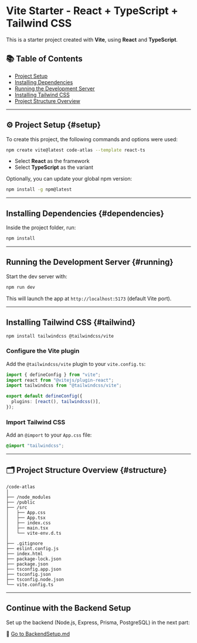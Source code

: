 # Vite Starter - React + TypeScript + Tailwind CSS

This is a starter project created with **Vite**, using **React** and **TypeScript**.

## 📚 Table of Contents

- [Project Setup](#setup)
- [Installing Dependencies](#dependencies)
- [Running the Development Server](#running)
- [Installing Tailwind CSS](#tailwind)
- [Project Structure Overview](#structure)

---

## ⚙️ Project Setup {#setup}

To create this project, the following commands and options were used:

```bash
npm create vite@latest code-atlas --template react-ts
```

- Select **React** as the framework
- Select **TypeScript** as the variant

Optionally, you can update your global npm version:

```bash
npm install -g npm@latest
```

---

## Installing Dependencies {#dependencies}

Inside the project folder, run:

```bash
npm install
```

---

## Running the Development Server {#running}

Start the dev server with:

```bash
npm run dev
```

This will launch the app at `http://localhost:5173` (default Vite port).

---

## Installing Tailwind CSS {#tailwind}

```bash
npm install tailwindcss @tailwindcss/vite
```

### Configure the Vite plugin

Add the `@tailwindcss/vite` plugin to your `vite.config.ts`:

```ts
import { defineConfig } from "vite";
import react from "@vitejs/plugin-react";
import tailwindcss from "@tailwindcss/vite";

export default defineConfig({
  plugins: [react(), tailwindcss()],
});
```

### Import Tailwind CSS

Add an `@import` to your `App.css` file:

```css
@import "tailwindcss";
```

---

## 🗂️ Project Structure Overview {#structure}

```text
/code-atlas
│
├── /node_modules
├── /public
├── /src
│   ├── App.css
│   ├── App.tsx
│   ├── index.css
│   ├── main.tsx
│   └── vite-env.d.ts
│
├── .gitignore
├── eslint.config.js
├── index.html
├── package-lock.json
├── package.json
├── tsconfig.app.json
├── tsconfig.json
├── tsconfig.node.json
└── vite.config.ts
```

---

## Continue with the Backend Setup

Set up the backend (Node.js, Express, Prisma, PostgreSQL) in the next part:

📄 [Go to BackendSetup.md](./BackendSetup.md)
